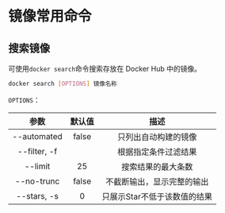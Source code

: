 


# 镜像常用命令
## 搜索镜像
可使用`docker search`命令搜索存放在 Docker Hub 中的镜像。
```bash
docker search [OPTIONS] 镜像名称
```
`OPTIONS`：

| 参数         | 默认值	 | 描述 |
| :--: | :--: | :--: |
| --automated  | false	| 只列出自动构建的镜像 |
| --filter, -f |        | 根据指定条件过滤结果 |
| --limit	     | 25	    | 搜索结果的最大条数 |
| --no-trunc	 | false  | 不截断输出，显示完整的输出 |
| --stars, -s	 | 0      | 只展示Star不低于该数值的结果 |

